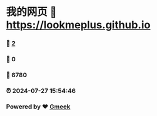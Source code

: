 # 我的网页 :link: https://lookmeplus.github.io 
### :page_facing_up: [2](https://lookmeplus.github.io/tag.html) 
### :speech_balloon: 0 
### :hibiscus: 6780 
### :alarm_clock: 2024-07-27 15:54:46 
### Powered by :heart: [Gmeek](https://github.com/Meekdai/Gmeek)
